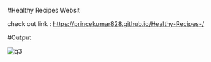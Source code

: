 #Healthy Recipes Websit

check out link : https://princekumar828.github.io/Healthy-Recipes-/

#Output


![q3](https://github.com/princekumar828/Healthy-Recipes-/assets/148186131/07b4c202-2a50-435b-85ab-1a1448f11d74)
